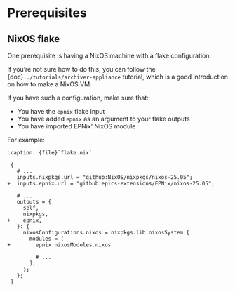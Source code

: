 # Prerequisites

## NixOS flake

One prerequisite is having a NixOS machine with a flake configuration.

If you’re not sure how to do this,
you can follow the {doc}`../tutorials/archiver-appliance` tutorial,
which is a good introduction on how to make a NixOS VM.

If you have such a configuration,
make sure that:

- You have the `epnix` flake input
- You have added `epnix` as an argument to your flake outputs
- You have imported EPNix’ NixOS module

For example:

```{code-block} diff
:caption: {file}`flake.nix`

 {
   # ...
   inputs.nixpkgs.url = "github:NixOS/nixpkgs/nixos-25.05";
+  inputs.epnix.url = "github:epics-extensions/EPNix/nixos-25.05";

   # ...
   outputs = {
     self,
     nixpkgs,
+    epnix,
   }: {
     nixosConfigurations.nixos = nixpkgs.lib.nixosSystem {
       modules = [
+        epnix.nixosModules.nixos

         # ...
       ];
     };
   };
 }
```

